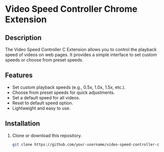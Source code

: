 # Video Speed Controller Chrome Extension

## Description

The Video Speed Controller C Extension allows you to control the playback speed of videos on web pages. It provides a simple interface to set custom speeds or choose from preset speeds.

## Features

- Set custom playback speeds (e.g., 0.5x, 1.0x, 1.5x, etc.).
- Choose from preset speeds for quick adjustments.
- Set a default speed for all videos.
- Reset to default speed option.
- Lightweight and easy to use.

## Installation

1. Clone or download this repository.

   ```bash
   git clone https://github.com/your-username/video-speed-controller-chrome-extension.git
